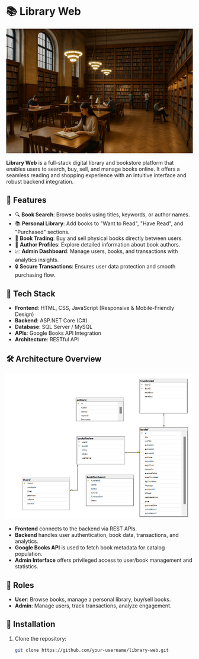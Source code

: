 # 📚 Library Web
![Library UI Preview](Library.png)

**Library Web** is a full-stack digital library and bookstore platform that enables users to search, buy, sell, and manage books online. It offers a seamless reading and shopping experience with an intuitive interface and robust backend integration.

## 🌟 Features

- 🔍 **Book Search**: Browse books using titles, keywords, or author names.
- 📚 **Personal Library**: Add books to "Want to Read", "Have Read", and "Purchased" sections.
- 🔄 **Book Trading**: Buy and sell physical books directly between users.
- 👤 **Author Profiles**: Explore detailed information about book authors.
- 📈 **Admin Dashboard**: Manage users, books, and transactions with analytics insights.
- 🔒 **Secure Transactions**: Ensures user data protection and smooth purchasing flow.

## 🧰 Tech Stack

- **Frontend**: HTML, CSS, JavaScript (Responsive & Mobile-Friendly Design)
- **Backend**: ASP.NET Core (C#)
- **Database**: SQL Server / MySQL
- **APIs**: Google Books API Integration
- **Architecture**: RESTful API

## 🛠️ Architecture Overview
![SQL Diagram Preview](SQL_Architecture.png)
- **Frontend** connects to the backend via REST APIs.
- **Backend** handles user authentication, book data, transactions, and analytics.
- **Google Books API** is used to fetch book metadata for catalog population.
- **Admin Interface** offers privileged access to user/book management and statistics.

## 👤 Roles

- **User**: Browse books, manage a personal library, buy/sell books.
- **Admin**: Manage users, track transactions, analyze engagement.

## 📌 Installation

1. Clone the repository:
   ```bash
   git clone https://github.com/your-username/library-web.git

